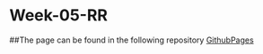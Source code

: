 # Week-05-RR
##The page can be found in the following repository [GithubPages](https://faustoazzaretti.github.io/Week-03-RR/subscribe.html)
